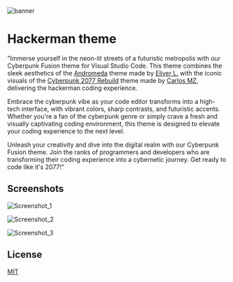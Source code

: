 ![banner](https://github.com/mvacoimbra/mr-hackerman-theme/assets/118813380/37d337c5-3277-4614-b0f7-23893da99b9e)

# Hackerman theme

<!-- i've been wondering on how could i combine my favorite themes in vs code and turn then into a new one, so after watching a video made by <a href="https://github.com/thecodercoder" target="blank">thecodercoder</a> i've made my very first color theme. This theme was made combining my personal favorites Andromeda made by Eliver L. and Cyberpunk 2077 rebuild made by Carlos MZ. -->

"Immerse yourself in the neon-lit streets of a futuristic metropolis with our Cyberpunk Fusion theme for Visual Studio Code. This theme combines the sleek aesthetics of the [Andromeda](https://marketplace.visualstudio.com/items?itemName=EliverLara.andromeda) theme made by [Eliver L.](https://github.com/EliverLara) with the iconic visuals of the [Cyberpunk 2077 Rebuild](https://marketplace.visualstudio.com/items?itemName=Carlos18mz.cyberpunk-2077-rebuild) theme made by [Carlos MZ](https://github.com/carlos18mz), delivering the hackerman coding experience.

Embrace the cyberpunk vibe as your code editor transforms into a high-tech interface, with vibrant colors, sharp contrasts, and futuristic accents. Whether you're a fan of the cyberpunk genre or simply crave a fresh and visually captivating coding environment, this theme is designed to elevate your coding experience to the next level.

Unleash your creativity and dive into the digital realm with our Cyberpunk Fusion theme. Join the ranks of programmers and developers who are transforming their coding experience into a cybernetic journey. Get ready to code like it's 2077!"

## Screenshots

![Screenshot_1](https://github.com/mvacoimbra/mr-hackerman-theme/assets/118813380/b9b9f92c-a0e3-4618-bc8c-de1999330408)

![Screenshot_2](https://github.com/mvacoimbra/mr-hackerman-theme/assets/118813380/c516d99f-8743-4c83-90c8-7d578cc3a34b)

![Screenshot_3](https://github.com/mvacoimbra/mr-hackerman-theme/assets/118813380/25202bff-17c7-4f79-81bb-8b4d34b7c6d6)

## License

[MIT](https://choosealicense.com/licenses/mit/)